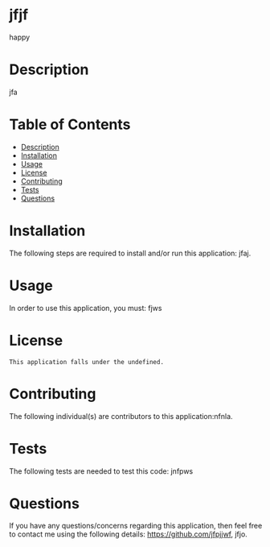 # jfjf

happy

  # Description
  jfa 

  # Table of Contents
  * [Description](#Description)
  * [Installation](#Installation)
  * [Usage](#Usage)
  * [License](#License)
  * [Contributing](#Contributing)
  * [Tests](#Tests)
  * [Questions](#Questions)
  
  # Installation
  The following steps are required to install and/or run this application: jfaj.

  # Usage
  In order to use this application, you must: fjws

  # License
    This application falls under the undefined.

  # Contributing
  The following individual(s) are contributors to this application:nfnla.

  # Tests
  The following tests are needed to test this code: jnfpws

  # Questions
  If you have any questions/concerns regarding this application, then feel free to contact me using the following details:
  https://github.com/jfpjjwf, jfjo.